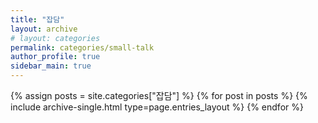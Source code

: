 ```yaml
---
title: "잡담"
layout: archive
# layout: categories
permalink: categories/small-talk
author_profile: true
sidebar_main: true
---
```



{% assign posts = site.categories["잡담"] %}
{% for post in posts %} {% include archive-single.html type=page.entries_layout %} {% endfor %}

